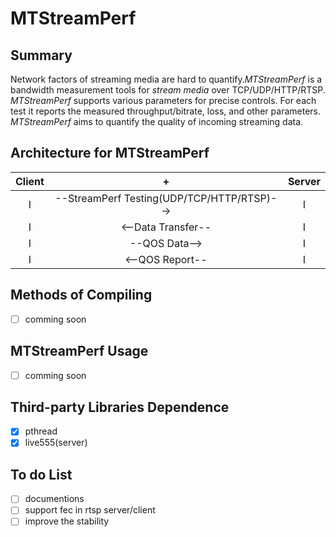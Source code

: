 # MTStreamPerf

## Summary
Network factors of streaming media are hard to quantify.*MTStreamPerf* is a bandwidth measurement tools for *stream media* over TCP/UDP/HTTP/RTSP. *MTStreamPerf* supports various parameters for precise controls. For each test it reports the measured throughput/bitrate, loss, and other parameters. *MTStreamPerf* aims to quantify the quality of incoming streaming data. 

## Architecture for MTStreamPerf

Client | + | Server
:---:|:------:|:---:
I | --StreamPerf Testing(UDP/TCP/HTTP/RTSP)--> |I
I |<--Data Transfer--|I
I | --QOS Data-->| I
I |<--QOS Report--|I

## Methods of Compiling
- [ ] comming soon

## MTStreamPerf Usage
- [ ] comming soon

## Third-party Libraries  Dependence
- [x] pthread
- [x] live555(server)

## To do List
- [ ] documentions
- [ ] support fec in rtsp server/client
- [ ] improve the stability
